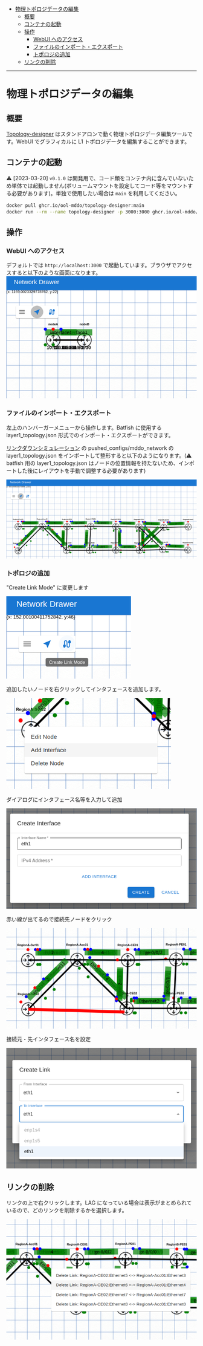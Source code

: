 <!-- TOC -->

- [物理トポロジデータの編集](#%E7%89%A9%E7%90%86%E3%83%88%E3%83%9D%E3%83%AD%E3%82%B8%E3%83%87%E3%83%BC%E3%82%BF%E3%81%AE%E7%B7%A8%E9%9B%86)
  - [概要](#%E6%A6%82%E8%A6%81)
  - [コンテナの起動](#%E3%82%B3%E3%83%B3%E3%83%86%E3%83%8A%E3%81%AE%E8%B5%B7%E5%8B%95)
  - [操作](#%E6%93%8D%E4%BD%9C)
    - [WebUI へのアクセス](#webui-%E3%81%B8%E3%81%AE%E3%82%A2%E3%82%AF%E3%82%BB%E3%82%B9)
    - [ファイルのインポート・エクスポート](#%E3%83%95%E3%82%A1%E3%82%A4%E3%83%AB%E3%81%AE%E3%82%A4%E3%83%B3%E3%83%9D%E3%83%BC%E3%83%88%E3%83%BB%E3%82%A8%E3%82%AF%E3%82%B9%E3%83%9D%E3%83%BC%E3%83%88)
    - [トポロジの追加](#%E3%83%88%E3%83%9D%E3%83%AD%E3%82%B8%E3%81%AE%E8%BF%BD%E5%8A%A0)
  - [リンクの削除](#%E3%83%AA%E3%83%B3%E3%82%AF%E3%81%AE%E5%89%8A%E9%99%A4)

<!-- /TOC -->

---

# 物理トポロジデータの編集

## 概要

[Topology-designer](https://github.com/ool-mddo/topology-designer) はスタンドアロンで動く物理トポロジデータ編集ツールです。WebUI でグラフィカルに L1 トポロジデータを編集することができます。

## コンテナの起動
:warning: [2023-03-20] `v0.1.0` は開発用で、コード類をコンテナ内に含んでいないため単体では起動しません(ボリュームマウントを設定してコード等をマウントする必要があります)。単独で使用したい場合は `main` を利用してください。

```bash
docker pull ghcr.io/ool-mddo/topology-designer:main
docker run --rm --name topology-designer -p 3000:3000 ghcr.io/ool-mddo/topology-designer:main
```

## 操作

### WebUI へのアクセス

デフォルトでは `http://localhost:3000` で起動しています。ブラウザでアクセスすると以下のような画面になります。
![init](./topo_designer_init.png)

### ファイルのインポート・エクスポート

左上のハンバーガーメニューから操作します。Batfish に使用する layer1_topology.json 形式でのインポート・エクスポートができます。

[リンクダウンシミュレーション](../../linkdown_simulation/README.md) の pushed_configs/mddo_network の layer1_topology.json をインポートして整形すると以下のようになります。(:warning: batfish 用の layer1_topology.json はノードの位置情報を持たないため、インポートした後にレイアウトを手動で調整する必要があります)

![pushed_configs](./topo_designer_pushed_configs.png)

### トポロジの追加

"Create Link Mode" に変更します

![mode-change](./topo_designer_mode_change.png)

追加したいノードを右クリックしてインタフェースを追加します。

![edit-node](./topo_designer_edit_node.png)

ダイアログにインタフェース名等を入力して追加

![add-interface](./topo_designer_add_interface.png)

赤い線が出てるので接続先ノードをクリック

![add-lnk](./topo_designer_add_link.png)

接続元・先インタフェース名を設定

![create-link](./topo_designer_create_link.png)

## リンクの削除

リンクの上で右クリックします。LAG になっている場合は表示がまとめられているので、どのリンクを削除するかを選択します。

![delete-link](./topo_designer_delete_link.png)
